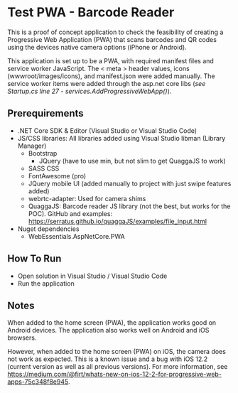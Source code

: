 # Test PWA - Barcode Reader

This is a proof of concept application to check the feasibility of creating a Progressive
Web Application (PWA) that scans barcodes and QR codes using the devices native
camera options (iPhone or Android).

This application is set up to be a PWA, with required manifest files and service
worker JavaScript.  The < meta > header values, icons (wwwroot/images/icons), 
and manifest.json were added manually.  The service worker items were added 
through the asp.net core libs (*see Startup.cs line 27 - services.AddProgressiveWebApp()*).

## Prerequirements

* .NET Core SDK & Editor (Visual Studio or Visual Studio Code)
* JS/CSS libraries:  All libraries added using Visual Studio libman (Library Manager)
  * Bootstrap
    * JQuery (have to use min, but not slim to get QuaggaJS to work)
  * SASS CSS
  * FontAwesome (pro)
  * JQuery mobile UI (added manually to project with just swipe features added)
  * webrtc-adapter:  Used for camera shims
  * QuaggaJS:  Barcode reader JS library (not the best, but works for the POC).  GitHub and examples: https://serratus.github.io/quaggaJS/examples/file_input.html
* Nuget dependencies
  * WebEssentials.AspNetCore.PWA

## How To Run

* Open solution in Visual Studio / Visual Studio Code
* Run the application

## Notes

When added to the home screen (PWA), the application works good on Android devices.  The 
application also works well on Android and iOS browsers.  

However, when added to the home screen (PWA) on iOS, the camera does not work
as expected.  This is a known issue and a bug with iOS 12.2 (current version as 
well as all previous versions).  For more information, see https://medium.com/@firt/whats-new-on-ios-12-2-for-progressive-web-apps-75c348f8e945.